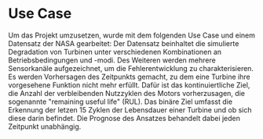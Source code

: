 # Use Case

Um das Projekt umzusetzen, wurde mit dem folgenden Use Case und einem Datensatz der NASA gearbeitet:
Der Datensatz beinhaltet die simulierte Degradation von Turbinen unter verschiedenen Kombinationen an
Betriebsbedingungen und -modi. Des Weiteren werden mehrere Sensorkanäle aufgezeichnet, um die Fehlerentwicklung
zu charakterisieren. Es werden Vorhersagen des Zeitpunkts gemacht, zu dem eine Turbine ihre vorgesehene Funktion
nicht mehr erfüllt. Dafür ist das kontinuiertliche Ziel, die Anzahl der verbleibenden Nutzzyklen des Motors vorherzusagen,
die sogenannte "remaining useful life" (RUL). Das binäre Ziel umfasst die Erkennung der letzen 15 Zyklen der Lebensdauer
einer Turbine und ob sich diese darin befindet. Die Prognose des Ansatzes behandelt dabei jeden Zeitpunkt unabhängig.
